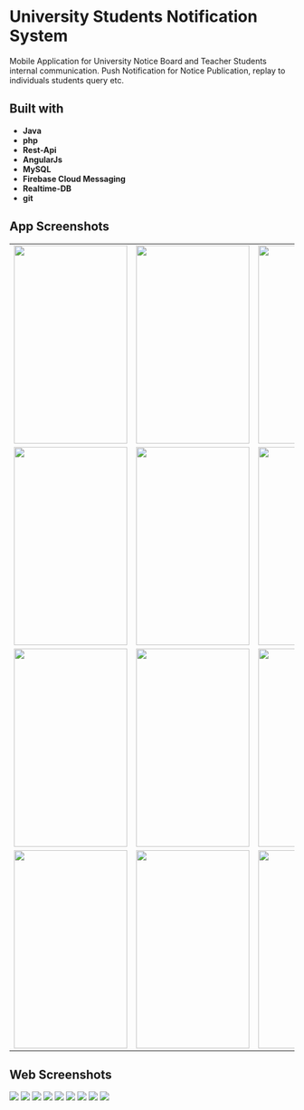 # University Students Notification System

Mobile Application for University Notice Board and Teacher Students internal communication.
Push Notification for Notice Publication, replay to individuals students query etc.

## Built with
* **Java**
* **php**
* **Rest-Api**
* **AngularJs**
* **MySQL**
* **Firebase Cloud Messaging**
* **Realtime-DB**
* **git**

## App Screenshots
|||||
|:---:|:---:|:---:|:---:|
| <img src="./univnotify/a1univlogin.png" width="200" height="350" /> | <img src="./univnotify/a2teacherlogin.png" width="200" height="350" /> | <img src="./univnotify/a2teacherReg.png" width="200" height="350"/> | <img src="./univnotify/a3teacherhome.png" width="200" height="350" /> |
| <img src="./univnotify/a4teacherProfile.png" width="200" height="350" /> | <img src="./univnotify/a5sendpushnotification.png" width="200" height="350" /> | <img src="./univnotify/a6noticeList.png" width="200" height="350"/> | <img src="./univnotify/a7logout.png" width="200" height="350"/> |
| <img src="./univnotify/a8studentHome.png" width="200" height="350" /> | <img src="./univnotify/a9studentProfile.png" width="200" height="350" /> | <img src="./univnotify/a10task.png" width="200" height="350"/> | <img src="./univnotify/a11tasklist.png" width="200" height="350"/> |
| <img src="./univnotify/a12enquery.png" width="200" height="350" /> | <img src="./univnotify/a13notificationbar.png" width="200" height="350" /> | <img src="./univnotify/a14notification.png" width="200" height="350"/> | <img src="./univnotify/notificationlist.png" width="200" height="350" /> |



## Web Screenshots


<img src="./univnotify/1login.jpg" />

<img src="./univnotify/2home.jpg" />

<img src="./univnotify/3registeredStudents.jpg" />

<img src="./univnotify/4registeredTeachers.jpg" />

<img src="./univnotify/5sn1.png" />

<img src="./univnotify/6noticeListwb.jpg" />

<img src="./univnotify/7sq1.png" />

<img src="./univnotify/8reply.png" />

<img src="./univnotify/9ta1.png" />